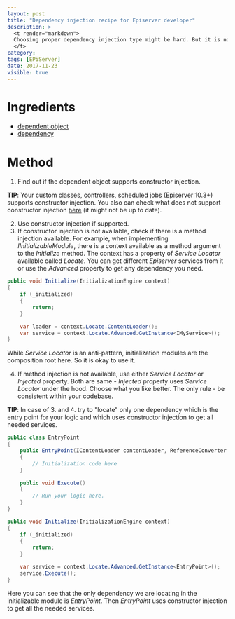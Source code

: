 ```yaml
---
layout: post
title: "Dependency injection recipe for Episerver developer"
description: >
  <t render="markdown">
  Choosing proper dependency injection type might be hard. But it is not so hard when you have a recipe.
  </t>
category:
tags: [EPiServer]
date: 2017-11-23
visible: true
---
```


# Ingredients

- [dependent object](https://en.wikipedia.org/wiki/Dependency_injection)
- [dependency](https://en.wikipedia.org/wiki/Dependency_injection)

# Method

1. Find out if the dependent object supports constructor injection.

 **TIP**: Your custom classes, controllers, scheduled jobs (Episerver 10.3+) supports constructor injection. You also can check what does not support constructor injection [here](http://marisks.net/2017/01/09/episerver-di-status/) (it might not be up to date).

2. Use constructor injection if supported.
3. If constructor injection is not available, check if there is a method injection available. For example, when implementing _IInitializableModule_, there is a context available as a method argument to the _Initialize_ method. The context has a property of _Service Locator_ available called _Locate_. You can get different _Episerver_ services from it or use the _Advanced_ property to get any dependency you need.

 ```csharp
 public void Initialize(InitializationEngine context)
 {
     if (_initialized)
     {
         return;
     }

     var loader = context.Locate.ContentLoader();
     var service = context.Locate.Advanced.GetInstance<IMyService>();
 }
 ```

 While _Service Locator_ is an anti-pattern, initialization modules are the composition root here. So it is okay to use it.

4. If method injection is not available, use either _Service Locator_ or _Injected_ property. Both are same - _Injected_ property uses _Service Locator_ under the hood. Choose what you like better. The only rule - be consistent within your codebase.

 **TIP**: In case of 3. and 4. try to "locate" only one dependency which is the entry point for your logic and which uses constructor injection to get all needed services.

 ```csharp
 public class EntryPoint
 {
     public EntryPoint(IContentLoader contentLoader, ReferenceConverter referenceConverter)
     {
         // Initialization code here
     }

     public void Execute()
     {
         // Run your logic here.
     }
 }

 public void Initialize(InitializationEngine context)
 {
     if (_initialized)
     {
         return;
     }

     var service = context.Locate.Advanced.GetInstance<EntryPoint>();
     service.Execute();
 }
 ```

 Here you can see that the only dependency we are locating in the initializable module is _EntryPoint_. Then _EntryPoint_ uses constructor injection to get all the needed services.